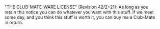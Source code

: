 "THE CLUB-MATE-WARE LICENSE" (Revision 42/2+21):
As long as you retain this notice you
can do whatever you want with this stuff. If we meet some day, and you think
this stuff is worth it, you can buy me a Club-Mate in return.
